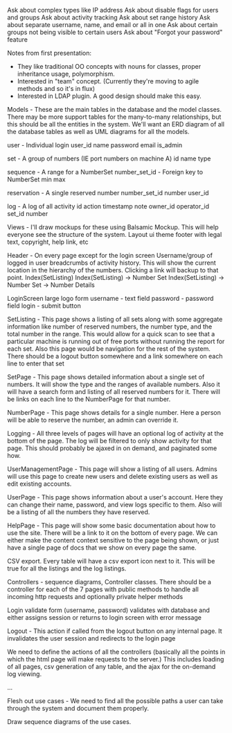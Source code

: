 Ask about complex types like IP address
Ask about disable flags for users and groups
Ask about activity tracking
Ask about set range history
Ask about separate username, name, and email or all in one
Ask about certain groups not being visible to certain users
Ask about "Forgot your password" feature





Notes from first presentation:

 - They like traditional OO concepts with nouns for classes, proper inheritance usage, polymorphism.
 - Interested in "team" concept. (Currently they're moving to agile methods and so it's in flux)
 - Interested in LDAP plugin.  A good design should make this easy.
 








Models - These are the main tables in the database and the model classes.  There may be more support tables for the many-to-many relationships, but this should be all the entities in the system. We'll want an ERD diagram of all the database tables as well as UML diagrams for all the models.

  user - Individual login
    user_id
    name
    password
    email
    is_admin
  
  set - A group of numbers (IE port numbers on machine A)
    id
    name
    type
  
  sequence - A range for a NumberSet
    number_set_id - Foreign key to NumberSet
    min
    max
  
  reservation - A single reserved number
    number_set_id
    number
    user_id
  
  log - A log of all activity
    id
    action
    timestamp
    note
    owner_id
    operator_id
    set_id
    number

Views - I'll draw mockups for these using Balsamic Mockup.  This will help everyone see the structure of the system.
  Layout
    ui theme
    footer with legal text, copyright, help link, etc

  Header - On every page except for the login screen
    Username/group of logged in user
    breadcrumbs of activity history.  This will show the current location in the hierarchy of the numbers.  Clicking a link will backup to that point.
      Index(SetListing)
      Index(SetListing) -> Number Set
      Index(SetListing) -> Number Set -> Number Details

  LoginScreen
    large logo
    form
      username - text field
      password - password field
      login - submit button
      
  SetListing - This page shows a listing of all sets along with some aggregate information like number of reserved numbers, the number type, and  the total number in the range.  This would allow for a quick scan to see that a particular machine is running out of free ports without running the report for each set. Also this page would be navigation for the rest of the system.  There should be a logout button somewhere and a link somewhere on each line to enter that set
  
  SetPage - This page shows detailed information about a single set of numbers.  It will show the type and the ranges of available numbers.  Also it will have a search form and listing of all reserved numbers for it.  There will be links on each line to the NumberPage for that number.
  
  NumberPage - This page shows details for a single number.  Here a person will be able to reserve the number, an admin can override it.
  
  Logging - All three levels of pages will have an optional log of activity at the bottom of the page.  The log will be filtered to only show activity for that page.  This should probably be ajaxed in on demand, and paginated some how.
  
  UserManagementPage - This page will show a listing of all users.  Admins will use this page to create new users and delete existing users as well as edit existing accounts.
  
  UserPage - This page shows information about a user's account.  Here they can change their name, password, and view logs specific to them.  Also will be a listing of all the numbers they have reserved.
  
  HelpPage - This page will show some basic documentation about how to use the site.  There will be a link to it on the bottom of every page.  We can either make the content context sensitive to the page being shown, or just have a single page of docs that we show on every page the same.
  
  CSV export.  Every table will have a csv export icon next to it.  This will be true for all the listings and the log listings.

Controllers - sequence diagrams, Controller classes.  There should be a controller for each of the 7 pages with public methods to handle all incoming http requests and optionally private helper methods

  Login
    validate form (username, password)
      validates with database and either assigns session or returns to login screen with error message
      
  Logout - This action if called from the logout button on any internal page.  It invalidates the user session and redirects to the login page

  We need to define the actions of all the controllers (basically all the points in which the html page will make requests to the server.)  This includes loading of all pages, csv generation of any table, and the ajax for the on-demand log viewing.
      
  ...

Flesh out use cases - We need to find all the possible paths a user can take through the system and document them properly.

Draw sequence diagrams of the use cases.
